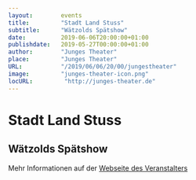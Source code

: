```yaml
---
layout:        events
title:         "Stadt Land Stuss"
subtitle:      "Wätzolds Spätshow"
date:          2019-06-06T20:00:00+01:00
publishdate:   2019-05-27T00:00:00+01:00
author:        "Junges Theater"
place:         "Junges Theater"
URL:           "/2019/06/06/20/00/jungestheater"
image:         "junges-theater-icon.png"
locURL:         "http://junges-theater.de"
---
```


Stadt Land Stuss
===========

Wätzolds Spätshow
-----------



Mehr Informationen auf der [Webseite des Veranstalters](http://www.junges-theater.de/content/index.php?id=696)
